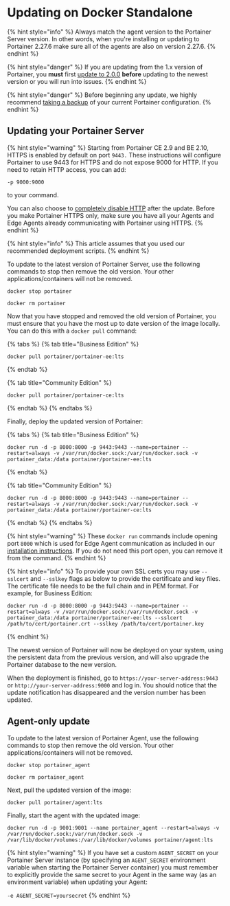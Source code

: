 # Updating on Docker Standalone

{% hint style="info" %}
Always match the agent version to the Portainer Server version. In other words, when you're installing or updating to Portainer 2.27.6 make sure all of the agents are also on version 2.27.6.
{% endhint %}

{% hint style="danger" %}
If you are updating from the 1.x version of Portainer, you **must** first [update to 2.0.0](from-1.x.md) **before** updating to the newest version or you will run into issues.
{% endhint %}

{% hint style="danger" %}
Before beginning any update, we highly recommend [taking a backup](../../admin/settings/general.md#back-up-portainer) of your current Portainer configuration.
{% endhint %}

## Updating your Portainer Server

{% hint style="warning" %}
Starting from Portainer CE 2.9 and BE 2.10, HTTPS is enabled by default on port `9443.` These instructions will configure Portainer to use 9443 for HTTPS and do not expose 9000 for HTTP. If you need to retain HTTP access, you can add:

`-p 9000:9000`

to your command.

You can also choose to [completely disable HTTP](https://github.com/portainer/portainer-docs/blob/2.21/admin/settings/general/README.md#force-https-only) after the update. Before you make Portainer HTTPS only, make sure you have all your Agents and Edge Agents already communicating with Portainer using HTTPS.
{% endhint %}

{% hint style="info" %}
This article assumes that you used our recommended deployment scripts.
{% endhint %}

To update to the latest version of Portainer Server, use the following commands to stop then remove the old version. Your other applications/containers will not be removed.

```
docker stop portainer
```

```
docker rm portainer
```

Now that you have stopped and removed the old version of Portainer, you must ensure that you have the most up to date version of the image locally. You can do this with a `docker pull` command:

{% tabs %}
{% tab title="Business Edition" %}
```
docker pull portainer/portainer-ee:lts
```
{% endtab %}

{% tab title="Community Edition" %}
```
docker pull portainer/portainer-ce:lts
```
{% endtab %}
{% endtabs %}

Finally, deploy the updated version of Portainer:

{% tabs %}
{% tab title="Business Edition" %}
```
docker run -d -p 8000:8000 -p 9443:9443 --name=portainer --restart=always -v /var/run/docker.sock:/var/run/docker.sock -v portainer_data:/data portainer/portainer-ee:lts
```
{% endtab %}

{% tab title="Community Edition" %}
```
docker run -d -p 8000:8000 -p 9443:9443 --name=portainer --restart=always -v /var/run/docker.sock:/var/run/docker.sock -v portainer_data:/data portainer/portainer-ce:lts
```
{% endtab %}
{% endtabs %}

{% hint style="warning" %}
These `docker run` commands include opening port `8000` which is used for Edge Agent communication as included in our [installation instructions](../install/server/docker/linux.md). If you do not need this port open, you can remove it from the command.
{% endhint %}

{% hint style="info" %}
To provide your own SSL certs you may use `--sslcert` and `--sslkey` flags as below to provide the certificate and key files. The certificate file needs to be the full chain and in PEM format. For example, for Business Edition:

```
docker run -d -p 8000:8000 -p 9443:9443 --name=portainer --restart=always -v /var/run/docker.sock:/var/run/docker.sock -v portainer_data:/data portainer/portainer-ee:lts --sslcert /path/to/cert/portainer.crt --sslkey /path/to/cert/portainer.key
```
{% endhint %}

The newest version of Portainer will now be deployed on your system, using the persistent data from the previous version, and will also upgrade the Portainer database to the new version.

When the deployment is finished, go to `https://your-server-address:9443` or `http://your-server-address:9000` and log in. You should notice that the update notification has disappeared and the version number has been updated.

## Agent-only update

To update to the latest version of Portainer Agent, use the following commands to stop then remove the old version. Your other applications/containers will not be removed.

```
docker stop portainer_agent
```

```
docker rm portainer_agent
```

Next, pull the updated version of the image:

```
docker pull portainer/agent:lts
```

Finally, start the agent with the updated image:

```
docker run -d -p 9001:9001 --name portainer_agent --restart=always -v /var/run/docker.sock:/var/run/docker.sock -v /var/lib/docker/volumes:/var/lib/docker/volumes portainer/agent:lts
```

{% hint style="warning" %}
If you have set a custom `AGENT_SECRET` on your Portainer Server instance (by specifying an `AGENT_SECRET` environment variable when starting the Portainer Server container) you must remember to explicitly provide the same secret to your Agent in the same way (as an environment variable) when updating your Agent:

`-e AGENT_SECRET=yoursecret`
{% endhint %}
